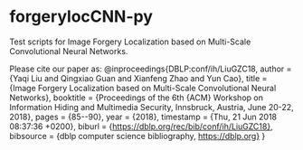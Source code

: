 # forgerylocCNN-py
Test scripts for Image Forgery Localization based on Multi-Scale Convolutional Neural Networks.

Please cite our paper as:
@inproceedings{DBLP:conf/ih/LiuGZC18,
  author    = {Yaqi Liu and
               Qingxiao Guan and
               Xianfeng Zhao and
               Yun Cao},
  title     = {Image Forgery Localization based on Multi-Scale Convolutional Neural
               Networks},
  booktitle = {Proceedings of the 6th {ACM} Workshop on Information Hiding and Multimedia
               Security, Innsbruck, Austria, June 20-22, 2018},
  pages     = {85--90},
  year      = {2018},
  timestamp = {Thu, 21 Jun 2018 08:37:36 +0200},
  biburl    = {https://dblp.org/rec/bib/conf/ih/LiuGZC18},
  bibsource = {dblp computer science bibliography, https://dblp.org}
}
